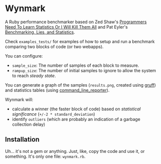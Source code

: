 # Wynmark

A Ruby performance benchmarker based on Zed Shaw's [Programmers Need To Learn Statistics Or I Will Kill Them All](https://zedshaw.com/archive/programmers-need-to-learn-statistics-or-i-will-kill-them-all/) and Pat Eyler's [Benchmarking, Lies, and Statistics](http://on-ruby.blogspot.com/2006/12/benchmarking-lies-and-statistics.html).

Check `examples_tests/` for examples of how to setup and run a benchmark comparing two blocks of code (or two webapps).

You can configure:
- `sample_size`: The number of samples of each block to measure.
- `rampup_size`: The number of initial samples to ignore to allow the system to reach _steady state_.

You can generate a graph of the samples (`results.png`, created using [gruff](https://github.com/topfunky/gruff)) and statistics tables (using [command_line_reporter](https://github.com/wbailey/command_line_reporter)).

Wynmark will: 
- calculate a winner (the faster block of code) based on _statistical significance_ (`+/-2 * standard_deviation`)
- identify `outliers` (which are probably an indication of a garbage collection delay)

## Installation

Uh... it's not a gem or anything. Just, like, copy the code and use it, or something. It's only one file: `wynmark.rb`.
